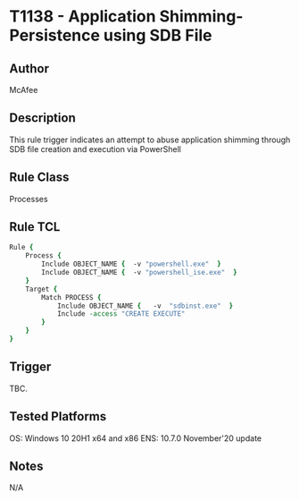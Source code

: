 # T1138 - Application Shimming-Persistence using SDB File

## Author
McAfee

## Description
This rule trigger indicates an attempt to abuse application shimming through SDB file creation and execution via PowerShell 

## Rule Class 
Processes

## Rule TCL
```tcl
Rule {
    Process {
        Include OBJECT_NAME {  -v "powershell.exe"  }
        Include OBJECT_NAME {  -v "powershell_ise.exe"  }
    }
    Target {
        Match PROCESS {
            Include OBJECT_NAME {   -v  "sdbinst.exe"  }            
            Include -access "CREATE EXECUTE"
        }
    }
}
```

## Trigger
TBC.

## Tested Platforms
OS: Windows 10 20H1 x64 and x86
ENS: 10.7.0 November'20 update

## Notes
N/A